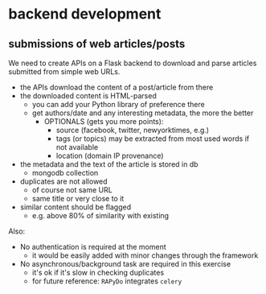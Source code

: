 
# backend development

## submissions of web articles/posts

We need to create APIs on a Flask backend to download and parse articles submitted from simple web URLs.

- the APIs download the content of a post/article from there
- the downloaded content is HTML-parsed 
    + you can add your Python library of preference there
    + get authors/date and any interesting metadata, the more the better
        - OPTIONALS (gets you more points):
            * source (facebook, twitter, newyorktimes, e.g.)
            * tags (or topics) may be extracted from most used words if not available
            * location (domain IP provenance)
- the metadata and the text of the article is stored in db
    + mongodb collection
- duplicates are not allowed
    + of course not same URL
    + same title or very close to it
- similar content should be flagged
    + e.g. above 80% of similarity with existing

Also:
- No authentication is required at the moment
    + it would be easily added with minor changes through the framework
- No asynchronous/background task are required in this exercise
    + it's ok if it's slow in checking duplicates
    + for future reference: `RAPyDo` integrates `celery`

